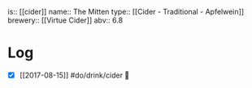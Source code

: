 is:: [[cider]]
name:: The Mitten
type:: [[Cider - Traditional - Apfelwein]]
brewery:: [[Virtue Cider]]
abv:: 6.8

# Log
- [x] [[2017-08-15]] #do/drink/cider 🤞
